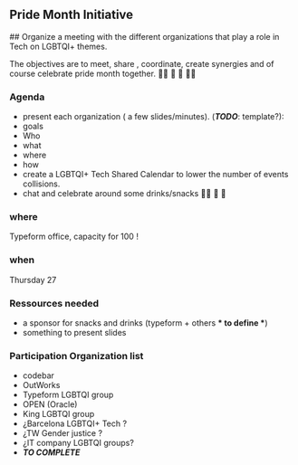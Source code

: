 Pride Month Initiative
---

## Organize a meeting with the different organizations that play a role in Tech on LGBTQI+ themes.

The objectives are to meet, share , coordinate, create synergies and of course celebrate pride month together. 🏳️‍🌈 🎉 🎊 🏳️‍🌈

### Agenda

* present each organization ( a few slides/minutes). (__*TODO*__: template?):
 * goals
 * Who
 * what
 * where
 * how
* create a LGBTQI+ Tech Shared Calendar to lower the number of events collisions.
* chat and celebrate around some drinks/snacks 🏳️‍🌈 🎉 🎊

### where

Typeform office, capacity for 100 !

### when

Thursday 27


### Ressources needed

* a sponsor for snacks and drinks (typeform + others __* to define *__)
* something to present slides


### Participation Organization list

* codebar
* OutWorks
* Typeform LGBTQI group
* OPEN (Oracle)
* King LGBTQI group
* ¿Barcelona LGBTQI+ Tech ?
* ¿TW Gender justice ?
* ¿IT company LGBTQI groups?
* __*TO COMPLETE*__

